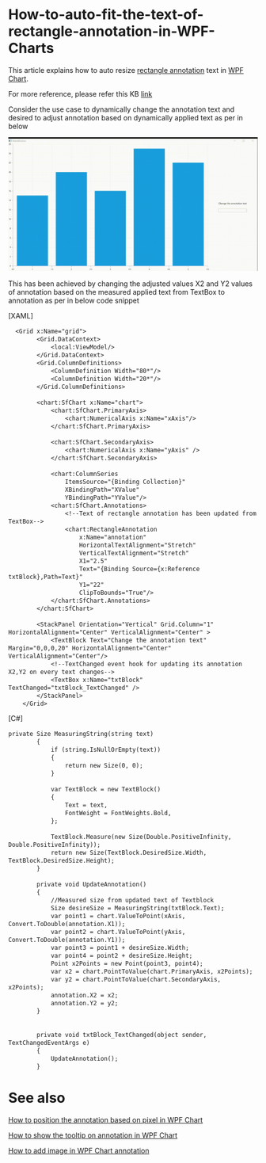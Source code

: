 # How-to-auto-fit-the-text-of-rectangle-annotation-in-WPF-Charts
This article explains how to auto resize [rectangle annotation](https://help.syncfusion.com/wpf/charts/annotations#rectangle-annotation) text in [WPF Chart](https://help.syncfusion.com/wpf/charts/getting-started). 

For more reference, please refer this KB [link](https://www.syncfusion.com/kb/12283/how-to-fit-the-rectangle-text-annotation-in-wpf-charts)

Consider the use case to dynamically change the annotation text and desired to adjust annotation based on dynamically applied text as per in below

 ![](output.gif)

This has been achieved by changing the adjusted values X2 and Y2 values of annotation based on the measured applied text from TextBox to annotation as per in below code snippet

[XAML]

```
  <Grid x:Name="grid">
        <Grid.DataContext>
            <local:ViewModel/>
        </Grid.DataContext>
        <Grid.ColumnDefinitions>
            <ColumnDefinition Width="80*"/>
            <ColumnDefinition Width="20*"/>
        </Grid.ColumnDefinitions>

        <chart:SfChart x:Name="chart">
            <chart:SfChart.PrimaryAxis>
                <chart:NumericalAxis x:Name="xAxis"/>
            </chart:SfChart.PrimaryAxis>

            <chart:SfChart.SecondaryAxis>
                <chart:NumericalAxis x:Name="yAxis" />
            </chart:SfChart.SecondaryAxis>

            <chart:ColumnSeries 
                ItemsSource="{Binding Collection}" 
                XBindingPath="XValue" 
                YBindingPath="YValue"/>
            <chart:SfChart.Annotations>
                <!--Text of rectangle annotation has been updated from TextBox-->
                <chart:RectangleAnnotation  
                    x:Name="annotation"
                    HorizontalTextAlignment="Stretch"
                    VerticalTextAlignment="Stretch"
                    X1="2.5"
                    Text="{Binding Source={x:Reference txtBlock},Path=Text}"
                    Y1="22"
                    ClipToBounds="True"/>
            </chart:SfChart.Annotations>
        </chart:SfChart>

        <StackPanel Orientation="Vertical" Grid.Column="1" HorizontalAlignment="Center" VerticalAlignment="Center" >
            <TextBlock Text="Change the annotation text" Margin="0,0,0,20" HorizontalAlignment="Center" VerticalAlignment="Center"/>
            <!--TextChanged event hook for updating its annotation X2,Y2 on every text changes-->
            <TextBox x:Name="txtBlock" TextChanged="txtBlock_TextChanged" />
        </StackPanel>
    </Grid>
```
[C#]

```
private Size MeasuringString(string text)
        {
            if (string.IsNullOrEmpty(text))
            {
                return new Size(0, 0);
            }

            var TextBlock = new TextBlock()
            {
                Text = text,
                FontWeight = FontWeights.Bold,
            };

            TextBlock.Measure(new Size(Double.PositiveInfinity, Double.PositiveInfinity));
            return new Size(TextBlock.DesiredSize.Width, TextBlock.DesiredSize.Height);
        }

        private void UpdateAnnotation()
        {
            //Measured size from updated text of Textblock
            Size desireSize = MeasuringString(txtBlock.Text);
            var point1 = chart.ValueToPoint(xAxis, Convert.ToDouble(annotation.X1));
            var point2 = chart.ValueToPoint(yAxis, Convert.ToDouble(annotation.Y1));
            var point3 = point1 + desireSize.Width;
            var point4 = point2 + desireSize.Height;
            Point x2Points = new Point(point3, point4);
            var x2 = chart.PointToValue(chart.PrimaryAxis, x2Points);
            var y2 = chart.PointToValue(chart.SecondaryAxis, x2Points);
            annotation.X2 = x2;
            annotation.Y2 = y2;
        }


        private void txtBlock_TextChanged(object sender, TextChangedEventArgs e)
        {
            UpdateAnnotation();
        }
```

# See also

[How to position the annotation based on pixel in WPF Chart](https://help.syncfusion.com/wpf/charts/annotations#positioning-the-annotation)

[How to show the tooltip on annotation in WPF Chart](https://help.syncfusion.com/wpf/charts/annotations#tooltip)

[How to add image in WPF Chart annotation](https://help.syncfusion.com/wpf/charts/annotations#image-annotation)




